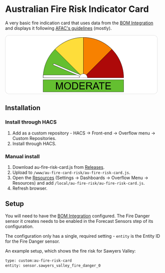 # Australian Fire Risk Indicator Card

A very basic fire indication card that uses data from the [BOM Integration](https://github.com/bremor/bureau_of_meteorology) and displays it following [AFAC's guidelines](https://www.afac.com.au/docs/default-source/afdrs/afdrs-signage_update-style_guide.pdf) (mostly).

![Card Demo](card-demo.png)

## Installation

### Install through HACS

1. Add as a custom repository - HACS -> Front-end -> Overflow menu -> Custom Repositories.
2. Install through HACS.

### Manual install

1. Download au-fire-risk-card.js from [Releases](https://github.com/yetanothercarbot/au-fire-risk-card/releases/).
2. Upload to `/www/au-fire-card-risk/au-fire-risk-card.js`.
3. Open the [Resources](https://my.home-assistant.io/redirect/lovelace_resources/) (Settings -> Dashboards -> Overflow Menu -> Resources) and add `/local/au-fire-risk/au-fire-risk-card.js`.
4. Refresh browser.

## Setup

You will need to have the [BOM Integration](https://github.com/bremor/bureau_of_meteorology) configured. The Fire Danger sensor it creates needs to be enabled in the Forecast Sensors step of its configuration.

The configuration only has a single, required setting - `entity` is the Entity ID for the Fire Danger sensor. 

An example setup, which shows the fire risk for Sawyers Valley:

```
type: custom:au-fire-risk-card
entity: sensor.sawyers_valley_fire_danger_0
```